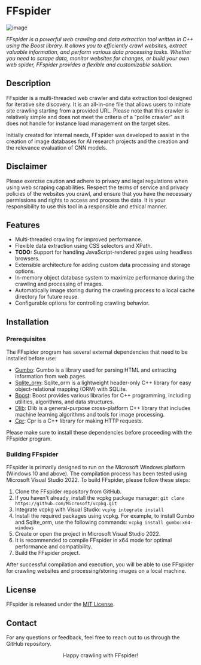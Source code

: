 # FFspider
![image](https://github.com/Cydral/FFspider/assets/53169060/532c096d-d06f-433c-902a-049985cd26c7)
<p><i>FFspider is a powerful web crawling and data extraction tool written in C++ using the Boost library. It allows you to efficiently crawl websites, extract valuable information, and perform various data processing tasks. Whether you need to scrape data, monitor websites for changes, or build your own web spider, FFspider provides a flexible and customizable solution.</i></p>

<h2>Description</h2>
<p>FFspider is a multi-threaded web crawler and data extraction tool designed for iterative site discovery. It is an all-in-one file that allows users to initiate site crawling starting from a provided URL. Please note that this crawler is relatively simple and does not meet the criteria of a "polite crawler" as it does not handle for instance load management on the target sites.</p>
<p>Initially created for internal needs, FFspider was developed to assist in the creation of image databases for AI research projects and the creation and the relevance evaluation of CNN models.</p>

<h2>Disclaimer</h2>
<p>Please exercise caution and adhere to privacy and legal regulations when using web scraping capabilities. Respect the terms of service and privacy policies of the websites you crawl, and ensure that you have the necessary permissions and rights to access and process the data. It is your responsibility to use this tool in a responsible and ethical manner.</p>

<h2>Features</h2>
<ul>
  <li>Multi-threaded crawling for improved performance.</li>
  <li>Flexible data extraction using CSS selectors and XPath.</li>
  <li><strong>TODO:</strong> Support for handling JavaScript-rendered pages using headless browsers.</li>
  <li>Extensible architecture for adding custom data processing and storage options.</li>
  <li>In-memory object database system to maximize performance during the crawling and processing of images.</li>
  <li>Automatically image storing during the crawling process to a local cache directory for future reuse.</li>
  <li>Configurable options for controlling crawling behavior.</li>
</ul>

<h2>Installation</h2>
<h3>Prerequisites</h3>
<p>The FFspider program has several external dependencies that need to be installed before use:</p>
<ul>
  <li><a href="https://github.com/google/gumbo-parser">Gumbo</a>: Gumbo is a library used for parsing HTML and extracting information from web pages.</li>
  <li><a href="https://github.com/fnc12/sqlite_orm">Sqlite_orm</a>: Sqlite_orm is a lightweight header-only C++ library for easy object-relational mapping (ORM) with SQLite.</li>
  <li><a href="https://www.boost.org/">Boost</a>: Boost provides various libraries for C++ programming, including utilities, algorithms, and data structures.</li>
  <li><a href="http://dlib.net/">Dlib</a>: Dlib is a general-purpose cross-platform C++ library that includes machine learning algorithms and tools for image processing.</li>
  <li><a href="https://github.com/whoshuu/cpr">Cpr</a>: Cpr is a C++ library for making HTTP requests.</li>
</ul>
<p>Please make sure to install these dependencies before proceeding with the FFspider program.</p>

<h3>Building FFspider</h3>
<p>FFspider is primarily designed to run on the Microsoft Windows platform (Windows 10 and above). The compilation process has been tested using Microsoft Visual Studio 2022. To build FFspider, please follow these steps:</p>
<ol>
  <li>Clone the FFspider repository from GitHub.</li>  
  <li>If you haven't already, install the vcpkg package manager: <code>git clone https://github.com/Microsoft/vcpkg.git</code></li>
  <li>Integrate vcpkg with Visual Studio: <code>vcpkg integrate install</code></li>
  <li>Install the required packages using vcpkg. For example, to install Gumbo and Sqlite_orm, use the following commands: <code>vcpkg install gumbo:x64-windows</code></li>
  <li>Create or open the project in Microsoft Visual Studio 2022.</li>
  <li>It is recommended to compile FFspider in x64 mode for optimal performance and compatibility.</li>
  <li>Build the FFspider project.</li>
</ol>
<p>After successful compilation and execution, you will be able to use FFspider for crawling websites and processing/storing images on a local machine.</p>

<h2>License</h2>
<p>FFspider is released under the <a href="https://github.com/Cydral/FFspider/blob/main/LICENSE">MIT License</a>.</p>

<h2>Contact</h2>
<p>For any questions or feedback, feel free to reach out to us through the GitHub repository.</p>

<p align="center">Happy crawling with FFspider!</p>

